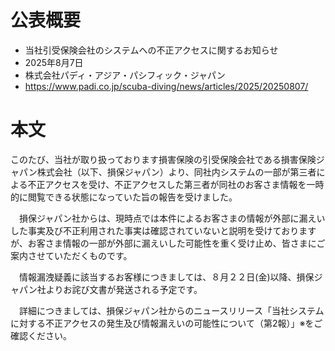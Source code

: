 # 公表概要
- 当社引受保険会社のシステムへの不正アクセスに関するお知らせ
- 2025年8月7日
- 株式会社パディ・アジア・パシフィック・ジャパン
- https://www.padi.co.jp/scuba-diving/news/articles/2025/20250807/

#   本文
このたび、当社が取り扱っております損害保険の引受保険会社である損害保険ジャパン株式会社（以下、損保ジャパン）より、同社内システムの一部が第三者による不正アクセスを受け、不正アクセスした第三者が同社のお客さま情報を一時的に閲覧できる状態になっていた旨の報告を受けました。

　損保ジャパン社からは、現時点では本件によるお客さまの情報が外部に漏えいした事実及び不正利用された事実は確認されていないと説明を受けておりますが、お客さま情報の一部が外部に漏えいした可能性を重く受け止め、皆さまにご案内させていただくものです。

　情報漏洩疑義に該当するお客様につきましては、８月２２日(金)以降、損保ジャパン社よりお詫び文書が発送される予定です。

　詳細につきましては、損保ジャパン社からのニュースリリース「当社システムに対する不正アクセスの発生及び情報漏えいの可能性について（第2報）」※をご確認ください。

